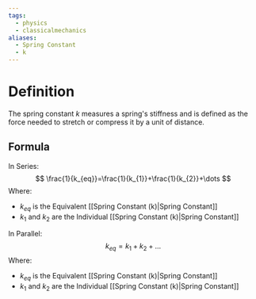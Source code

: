 ```yaml
---
tags:
  - physics
  - classicalmechanics
aliases:
  - Spring Constant
  - k
---
```

# Definition
The spring constant $k$ measures a spring's stiffness and is defined as the force needed to stretch or compress it by a unit of distance. 

## Formula
In Series:
$$
\frac{1}{k_{eq}}=\frac{1}{k_{1}}+\frac{1}{k_{2}}+\dots
$$
Where:
- $k_{eq}$ is the Equivalent [[Spring Constant (k)|Spring Constant]]
- $k_{1} \text{ and } k_{2}$ are the Individual [[Spring Constant (k)|Spring Constant]]

In Parallel:
$$
k_{eq}=k_{1}+k_{2}+\dots
$$
Where:
- $k_{eq}$ is the Equivalent [[Spring Constant (k)|Spring Constant]]
- $k_{1} \text{ and } k_{2}$ are the Individual [[Spring Constant (k)|Spring Constant]]
